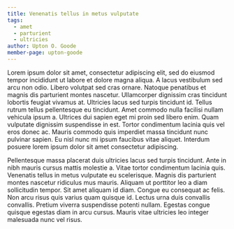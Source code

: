```yaml
---
title: Venenatis tellus in metus vulputate
tags: 
  - amet
  - parturient
  - ultricies
author: Upton O. Goode
member-page: upton-goode
---
```


Lorem ipsum dolor sit amet, consectetur adipiscing elit, sed do eiusmod tempor incididunt ut labore et dolore magna aliqua. A lacus vestibulum sed arcu non odio. Libero volutpat sed cras ornare. Natoque penatibus et magnis dis parturient montes nascetur. Ullamcorper dignissim cras tincidunt lobortis feugiat vivamus at. Ultricies lacus sed turpis tincidunt id. Tellus rutrum tellus pellentesque eu tincidunt. Amet commodo nulla facilisi nullam vehicula ipsum a. Ultrices dui sapien eget mi proin sed libero enim. Quam vulputate dignissim suspendisse in est. Tortor condimentum lacinia quis vel eros donec ac. Mauris commodo quis imperdiet massa tincidunt nunc pulvinar sapien. Eu nisl nunc mi ipsum faucibus vitae aliquet. Interdum posuere lorem ipsum dolor sit amet consectetur adipiscing.

Pellentesque massa placerat duis ultricies lacus sed turpis tincidunt. Ante in nibh mauris cursus mattis molestie a. Vitae tortor condimentum lacinia quis. Venenatis tellus in metus vulputate eu scelerisque. Magnis dis parturient montes nascetur ridiculus mus mauris. Aliquam ut porttitor leo a diam sollicitudin tempor. Sit amet aliquam id diam. Congue eu consequat ac felis. Non arcu risus quis varius quam quisque id. Lectus urna duis convallis convallis. Pretium viverra suspendisse potenti nullam. Egestas congue quisque egestas diam in arcu cursus. Mauris vitae ultricies leo integer malesuada nunc vel risus.
